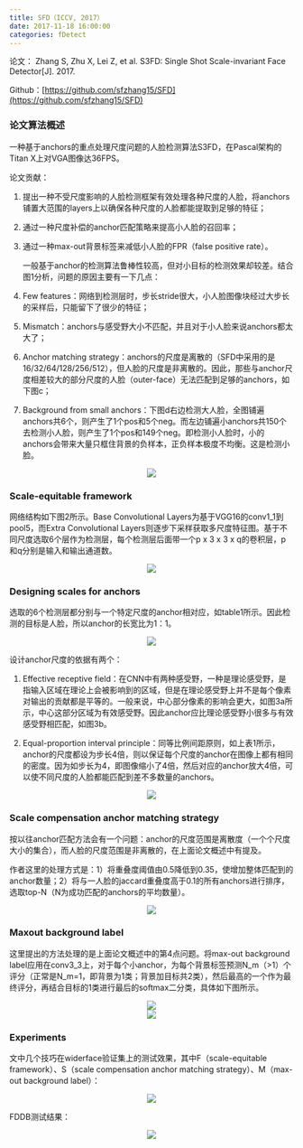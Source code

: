 ```yaml
---
title: SFD（ICCV, 2017）
date: 2017-11-18 16:00:00
categories: fDetect
---
```


<script type="text/javascript" src="http://cdn.mathjax.org/mathjax/latest/MathJax.js?config=default"></script>

论文： Zhang S, Zhu X, Lei Z, et al. S3FD: Single Shot Scale-invariant Face Detector[J]. 2017.

Github：[https://github.com/sfzhang15/SFD](https://github.com/sfzhang15/SFD)

### 论文算法概述

   一种基于anchors的重点处理尺度问题的人脸检测算法S3FD，在Pascal架构的Titan X上对VGA图像达36FPS。
   
   论文贡献：

1. 提出一种不受尺度影响的人脸检测框架有效处理各种尺度的人脸，将anchors铺置大范围的layers上以确保各种尺度的人脸都能提取到足够的特征；

2. 通过一种尺度补偿的anchor匹配策略来提高小人脸的召回率；

3. 通过一种max-out背景标签来减低小人脸的FPR（false positive rate）。

   一般基于anchor的检测算法鲁棒性较高，但对小目标的检测效果却较差。结合图1分析，问题的原因主要有一下几点：

1. Few features：网络到检测层时，步长stride很大，小人脸图像块经过大步长的采样后，只能留下了很少的特征；

2. Mismatch：anchors与感受野大小不匹配，并且对于小人脸来说anchors都太大了；

3. Anchor matching strategy：anchors的尺度是离散的（SFD中采用的是16/32/64/128/256/512），但人脸的尺度是非离散的。因此，那些与anchor尺度相差较大的部分尺度的人脸（outer-face）无法匹配到足够的anchors，如下图c；

4. Background from small anchors：下图d右边检测大人脸，全图铺遍anchors共6个，则产生了1个pos和5个neg。而左边铺遍小anchors共150个去检测小人脸，则产生了1个pos和149个neg。即检测小人脸时，小的anchors会带来大量只框住背景的负样本，正负样本极度不均衡。这是检测小脸。

<center><img src="{{ site.baseurl }}/images/pdDetect/sfd1.png"></center>
	   
### Scale-equitable framework

   网络结构如下图2所示。Base Convolutional Layers为基于VGG16的conv1_1到pool5，而Extra Convolutional Layers则逐步下采样获取多尺度特征图。基于不同尺度选取6个层作为检测层，每个检测层后面带一个p x 3 x 3 x q的卷积层，p和q分别是输入和输出通道数。
   
<center><img src="{{ site.baseurl }}/images/pdDetect/sfd2.png"></center>
   
### Designing scales for anchors

   选取的6个检测层都分别与一个特定尺度的anchor相对应，如table1所示。因此检测的目标是人脸，所以anchor的长宽比为1：1。
   
<center><img src="{{ site.baseurl }}/images/pdDetect/sfd3.png"></center>
   
   设计anchor尺度的依据有两个：
   
1. Effective receptive field：在CNN中有两种感受野，一种是理论感受野，是指输入区域在理论上会被影响到的区域，但是在理论感受野上并不是每个像素对输出的贡献都是平等的。一般来说，中心部分像素的影响会更大，如图3a所示，中心这部分区域为有效感受野。因此anchor应比理论感受野小很多与有效感受野相匹配，如图3b。

2. Equal-proportion interval principle：同等比例间距原则，如上表1所示，anchor的尺度都设为步长4倍，则以保证每个尺度的anchor在图像上都有相同的密度。因为如步长为4，即图像缩小了4倍，然后对应的anchor放大4倍，可以使不同尺度的人脸都能匹配到差不多数量的anchors。

<center><img src="{{ site.baseurl }}/images/pdDetect/sfd4.png"></center>

### Scale compensation anchor matching strategy

   按以往anchor匹配方法会有一个问题：anchor的尺度范围是离散度（一个个尺度大小的集合），而人脸的尺度范围是非离散的，在上面论文概述中有提及。
   
   作者这里的处理方式是：1）将重叠度阈值由0.5降低到0.35，使增加整体匹配到的anchor数量；2）将与一人脸的jaccard重叠度高于0.1的所有anchors进行排序，选取top-N（N为成功匹配的anchors的平均数量）。

<center><img src="{{ site.baseurl }}/images/pdDetect/sfd5.png"></center>

### Maxout background label

   这里提出的方法处理的是上面论文概述中的第4点问题。将max-out background label应用在conv3_3上，对于每个小anchor，为每个背景标签预测N_m（>1）个评分（正常是N_m=1，即背景为1类；背景加目标共2类），然后最高的一个作为最终评分，再结合目标的1类进行最后的softmax二分类，具体如下图所示。
   
<center><img src="{{ site.baseurl }}/images/pdDetect/sfd6.png"></center>

<center><img src="{{ site.baseurl }}/images/pdDetect/sfd7.png"></center>

### Experiments

   文中几个技巧在widerface验证集上的测试效果，其中F（scale-equitable framework）、S（scale compensation anchor matching strategy）、M（max-out background label）：

   <center><img src="{{ site.baseurl }}/images/pdDetect/sfd8.png"></center>
   
   FDDB测试结果：
   
   <center><img src="{{ site.baseurl }}/images/pdDetect/sfd9.png"></center>